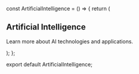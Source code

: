 const ArtificialIntelligence = () => {
    return (
      <div>
        <h2>Artificial Intelligence</h2>
        <p>Learn more about AI technologies and applications.</p>
      </div>
    );
  };
  
  export default ArtificialIntelligence;